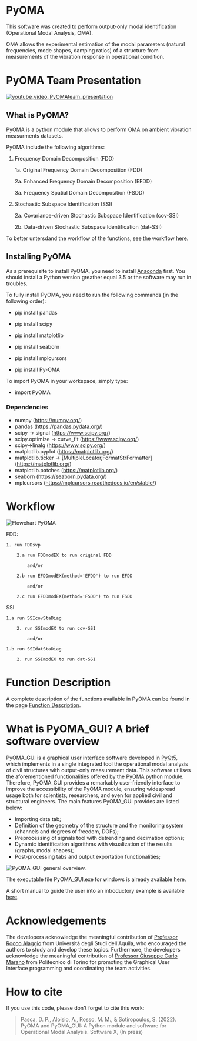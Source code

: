 
# PyOMA
This software was created to perform output-only modal identification (Operational Modal Analysis, OMA).

OMA allows the experimental estimation of the modal parameters (natural frequencies, mode shapes, damping ratios) of a structure from measurements of the vibration response in operational condition.


# PyOMA Team Presentation

[![youtube_video_PyOMAteam_presentation](https://raw.githubusercontent.com/dagghe/PyOMA/master/Images/intro_youtube.png)](https://www.youtube.com/watch?v=yidIv0Xunts)

## What is PyOMA?
PyOMA is a python module that allows to perform OMA on ambient vibration measurments datasets.

PyOMA include the following algorithms:

1. Frequency Domain Decomposition (FDD)

	1a. Original Frequency Domain Decomposition (FDD)
	
	2a. Enhanced Frequency Domain Decomposition (EFDD)
	
	3a. Frequency Spatial Domain Decomposition (FSDD)
	
2. Stochastic Subspace Identification (SSI)

	2a. Covariance-driven Stochastic Subspace Identification (cov-SSI)
	
	2b. Data-driven Stochastic Subspace Identification (dat-SSI)	
	

To better untersdand the workflow of the functions, see the workflow [here](https://github.com/dagghe/PyOMA#workflow).


## Installing PyOMA
As a prerequisite to install PyOMA, you need to install [Anaconda](https://docs.anaconda.com/anaconda/install/) first.
You should install a Python version greather equal 3.5 or the software may run in troubles.

To fully install PyOMA, you need to run the following commands (in the following order):

- pip install pandas
- pip install scipy
- pip install matplotlib
- pip install seaborn
- pip install mplcursors

- pip install Py-OMA


To import PyOMA in your workspace, simply type:

- import PyOMA
 
 ### Dependencies
 - numpy (https://numpy.org/)
 - pandas (https://pandas.pydata.org/)
 - scipy -> signal (https://www.scipy.org/)
 - scipy.optimize -> curve_fit (https://www.scipy.org/)
 - scipy->linalg (https://www.scipy.org/)
 - matplotlib.pyplot (https://matplotlib.org/)
 - matplotlib.ticker -> [MultipleLocator,FormatStrFormatter] (https://matplotlib.org/)
 - matplotlib.patches (https://matplotlib.org/)
 - seaborn (https://seaborn.pydata.org/)
 - mplcursors (https://mplcursors.readthedocs.io/en/stable/)


# Workflow

![Flowchart PyOMA](https://raw.githubusercontent.com/dagghe/PyOMA/master/Images/Fig1.png)

FDD:

	1. run FDDsvp

		2.a run FDDmodEX to run original FDD
			
			and/or
			
		2.b run EFDDmodEX(method='EFDD') to run EFDD
			
			and/or
			
		2.c run EFDDmodEX(method='FSDD') to run FSDD

SSI

	1.a run SSIcovStaDiag 
		
		2. run SSImodEX to run cov-SSI

			and/or

	1.b run SSIdatStaDiag 
		
		2. run SSImodEX to run dat-SSI 


# Function Description

A complete description of the functions available in PyOMA can be found in the page [Function Description](https://github.com/dagghe/PyOMA/wiki/Function-Description).


# What is PyOMA_GUI? A brief software overview

PyOMA_GUI is a graphical user interface software developed in [PyQt5](https://pypi.org/project/PyQt5/), which implements in a single integrated tool the operational modal analysis of civil structures with output-only measurement data. This software utilises the aforementioned functionalities offered by the [PyOMA](https://github.com/dagghe/PyOMA) python module. Therefore, PyOMA_GUI provides a remarkably user-friendly interface to improve the accessibility of the PyOMA module, ensuring widespread usage both for scientists, researchers, and even for applied civil and structural engineers. The main features PyOMA_GUI provides are listed below:
- Importing data tab;
- Definition of the geometry of the structure and the monitoring system (channels and degrees of freedom, DOFs);
- Preprocessing of signals tool with detrending and decimation options;
- Dynamic identification algorithms with visualization of the results (graphs, modal shapes);
- Post-processing tabs and output exportation functionalities;

![`PyOMA_GUI` general overview.](https://raw.githubusercontent.com/dagghe/PyOMA/master/Images/Fig2.png)

The executable file PyOMA_GUI.exe for windows is already available [here](https://github.com/dagghe/PyOMA/blob/master/PyOMA_GUI/PyOMA_GUI.exe).

A short manual to guide the user into an introductory example is available [here](https://github.com/dagghe/PyOMA/blob/master/PyOMA_V2.0/manual_v1.docx).

# Acknowledgements
The developers acknowledge the meaningful contribution of [Professor Rocco Alaggio](http://diceaa.univaq.it/team-view/prof_alaggio/) from Università degli Studi dell'Aquila, who encouraged the authors to study and develop these topics. Furthermore, the developers acknowledge the meaningful contribution of [Professor Giuseppe Carlo Marano](https://www.diseg.polito.it/en/personale/scheda/(nominativo)/giuseppe.marano) from Politecnico di Torino for promoting the Graphical User Interface programming and coordinating the team activities.


# How to cite
If you use this code, please don't forget to cite this work:

> Pasca, D. P., Aloisio, A., Rosso, M. M., & Sotiropoulos, S. (2022). PyOMA and PyOMA_GUI: A Python module and software for Operational Modal Analysis. Software X, (In press)